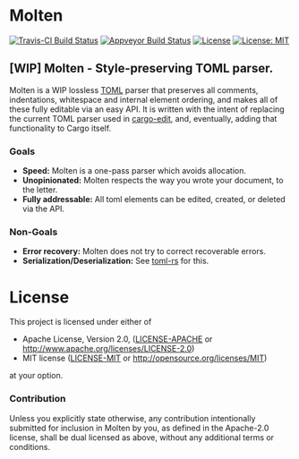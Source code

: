 # Molten

[![Travis-CI Build Status](https://travis-ci.org/LeopoldArkham/Molten.svg?branch=master)](https://travis-ci.org/LeopoldArkham/Molten)
[![Appveyor Build Status](https://ci.appveyor.com/api/projects/status/github/LeopoldArkham/Molten?svg=true)](https://ci.appveyor.com/project/LeopoldArkham/Molten)
[![License](https://img.shields.io/badge/License-Apache%202.0-blue.svg)](https://opensource.org/licenses/Apache-2.0)
[![License: MIT](https://img.shields.io/badge/License-MIT-yellow.svg)](https://opensource.org/licenses/MIT)

## [WIP] Molten - Style-preserving TOML parser.

Molten is a WIP lossless [TOML](https://github.com/toml-lang/toml) parser that preserves all
comments, indentations, whitespace and internal element ordering, and makes all of these fully
editable via an easy API. It is written with the intent of replacing the current TOML parser
used in [cargo-edit](https://github.com/killercup/cargo-edit), and, eventually, adding that
functionality to Cargo itself.

### Goals

- **Speed:** Molten is a one-pass parser which avoids allocation.
- **Unopinionated:** Molten respects the way you wrote your document, to the letter.
- **Fully addressable:** All toml elements can be edited, created, or deleted via the API.

### Non-Goals

- **Error recovery:** Molten does not try to correct recoverable errors.
- **Serialization/Deserialization:** See [toml-rs](https://github.com/alexcrichton/toml-rs) for this.

# License

This project is licensed under either of

 * Apache License, Version 2.0, ([LICENSE-APACHE](LICENSE-APACHE) or
   http://www.apache.org/licenses/LICENSE-2.0)
 * MIT license ([LICENSE-MIT](LICENSE-MIT) or
   http://opensource.org/licenses/MIT)

at your option.

### Contribution

Unless you explicitly state otherwise, any contribution intentionally submitted
for inclusion in Molten by you, as defined in the Apache-2.0 license, shall be
dual licensed as above, without any additional terms or conditions.
